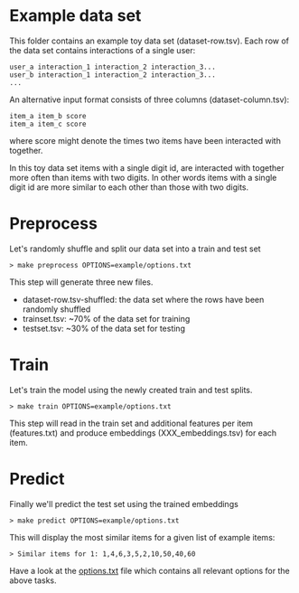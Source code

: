 # Example data set
This folder contains an example toy data set (dataset-row.tsv). Each row of the data set contains interactions of a single user:

    user_a interaction_1 interaction_2 interaction_3...
    user_b interaction_1 interaction_2 interaction_3...
    ...

An alternative input format consists of three columns (dataset-column.tsv):

    item_a item_b score
    item_a item_c score

where score might denote the times two items have been interacted with together.

In this toy data set items with a single digit id, are interacted with together more often than items with two digits. In other words items with a single digit id are more similar to each other than those with two digits.

# Preprocess
Let's randomly shuffle and split our data set into a train and test set

    > make preprocess OPTIONS=example/options.txt

This step will generate three new files.
- dataset-row.tsv-shuffled: the data set where the rows have been randomly shuffled
- trainset.tsv: ~70% of the data set for training
- testset.tsv: ~30% of the data set for testing

# Train
Let's train the model using the newly created train and test splits.

    > make train OPTIONS=example/options.txt

This step will read in the train set and additional features per item (features.txt) and produce embeddings (XXX_embeddings.tsv) for each item.

# Predict

Finally we'll predict the test set using the trained embeddings

    > make predict OPTIONS=example/options.txt

This will display the most similar items for a given list of example items:

    > Similar items for 1: 1,4,6,3,5,2,10,50,40,60

Have a look at the [options.txt](options.txt) file which contains all relevant options for the above tasks.
